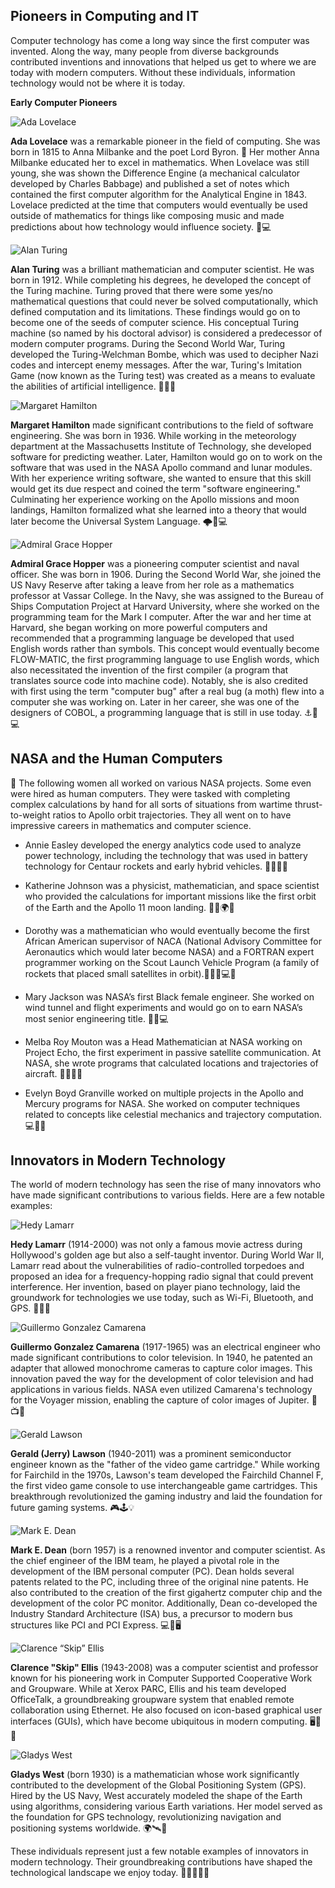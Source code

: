 ## Pioneers in Computing and IT

Computer technology has come a long way since the first computer was invented. Along the way, many people from diverse backgrounds contributed inventions and innovations that helped us get to where we are today with modern computers. Without these individuals, information technology would not be where it is today.

**Early Computer Pioneers**

![Ada Lovelace](https://upload.wikimedia.org/wikipedia/commons/thumb/b/b7/Ada_Byron_daguerreotype_by_Antoine_Claudet_1843_or_1850_-_cropped.png/220px-Ada_Byron_daguerreotype_by_Antoine_Claudet_1843_or_1850_-_cropped.png) 

**Ada Lovelace** was a remarkable pioneer in the field of computing. She was born in 1815 to Anna Milbanke and the poet Lord Byron. 🎩 Her mother Anna Milbanke educated her to excel in mathematics. When Lovelace was still young, she was shown the Difference Engine (a mechanical calculator developed by Charles Babbage) and published a set of notes which contained the first computer algorithm for the Analytical Engine in 1843. Lovelace predicted at the time that computers would eventually be used outside of mathematics for things like composing music and made predictions about how technology would influence society. 🎵💻

![Alan Turing](https://upload.wikimedia.org/wikipedia/commons/thumb/1/17/Alan_Turing_%281912-1954%29_in_1936_at_Princeton_University.jpg/220px-Alan_Turing_%281912-1954%29_in_1936_at_Princeton_University.jpg)

**Alan Turing** was a brilliant mathematician and computer scientist. He was born in 1912. While completing his degrees, he developed the concept of the Turing machine. Turing proved that there were some yes/no mathematical questions that could never be solved computationally, which defined computation and its limitations. These findings would go on to become one of the seeds of computer science. His conceptual Turing machine (so named by his doctoral advisor) is considered a predecessor of modern computer programs. During the Second World War, Turing developed the Turing-Welchman Bombe, which was used to decipher Nazi codes and intercept enemy messages. After the war, Turing's Imitation Game (now known as the Turing test) was created as a means to evaluate the abilities of artificial intelligence. 🧮🔐🤖

![Margaret Hamilton](https://upload.wikimedia.org/wikipedia/commons/thumb/6/68/Margaret_Hamilton_1995.jpg/220px-Margaret_Hamilton_1995.jpg)

**Margaret Hamilton** made significant contributions to the field of software engineering. She was born in 1936. While working in the meteorology department at the Massachusetts Institute of Technology, she developed software for predicting weather. Later, Hamilton would go on to work on the software that was used in the NASA Apollo command and lunar modules. With her experience writing software, she wanted to ensure that this skill would get its due respect and coined the term "software engineering." Culminating her experience working on the Apollo missions and moon landings, Hamilton formalized what she learned into a theory that would later become the Universal System Language. 🌩️🚀💻

![Admiral Grace Hopper](https://upload.wikimedia.org/wikipedia/commons/thumb/a/ad/Commodore_Grace_M._Hopper%2C_USN_%28covered%29.jpg/240px-Commodore_Grace_M._Hopper%2C_USN_%28covered%29.jpg)

**Admiral Grace Hopper** was a pioneering computer scientist and naval officer. She was born in 1906. During the Second World War, she joined the US Navy Reserve after taking a leave from her role as a mathematics professor at Vassar College. In the Navy, she was assigned to the Bureau of Ships Computation Project at Harvard University, where she worked on the programming team for the Mark I computer. After the war and her time at Harvard, she began working on more powerful computers and recommended that a programming language be developed that used English words rather than symbols. This concept would eventually become FLOW-MATIC, the first programming language to use English words, which also necessitated the invention of the first compiler (a program that translates source code into machine code). Notably, she is also credited with first using the term "computer bug" after a real bug (a moth) flew into a computer she was working on. Later in her career, she was one of the designers of COBOL, a programming language that is still in use today. ⚓🐛💻

## NASA and the Human Computers

🧮 The following women all worked on various NASA projects. Some even were hired as human computers. They were tasked with completing complex calculations by hand for all sorts of situations from wartime thrust-to-weight ratios to Apollo orbit trajectories. They all went on to have impressive careers in mathematics and computer science.
- Annie Easley developed the energy analytics code used to analyze power technology, including the technology that was used in battery technology for Centaur rockets and early hybrid vehicles. 👩‍🔬🚀🔋

- Katherine Johnson was a physicist, mathematician, and space scientist who provided the calculations for important missions like the first orbit of the Earth and the Apollo 11 moon landing. 👩‍🚀🌍🚀

- Dorothy was a mathematician who would eventually become the first African American supervisor of NACA (National Advisory Committee for Aeronautics which would later become NASA) and a FORTRAN expert programmer working on the Scout Launch Vehicle Program (a family of rockets that placed small satellites in orbit).👩🏾‍💼💻🚀

- Mary Jackson was NASA’s first Black female engineer. She worked on wind tunnel and flight experiments and would go on to earn NASA’s most senior engineering title. 🙌💡💻

- Melba Roy Mouton was a Head Mathematician at NASA working on Project Echo, the first experiment in passive satellite communication. At NASA, she wrote programs that calculated locations and trajectories of aircraft. 🚀🔋👩‍🚀

- Evelyn Boyd Granville worked on multiple projects in the Apollo and Mercury programs for NASA. She worked on computer techniques related to concepts like celestial mechanics and trajectory computation. 💻🔐🤖

## Innovators in Modern Technology

The world of modern technology has seen the rise of many innovators who have made significant contributions to various fields. Here are a few notable examples:

![Hedy Lamarr](https://upload.wikimedia.org/wikipedia/commons/thumb/8/83/Hedy_Lamarr_Publicity_Photo_for_The_Heavenly_Body_1944.jpg/220px-Hedy_Lamarr_Publicity_Photo_for_The_Heavenly_Body_1944.jpg)

**Hedy Lamarr** (1914-2000) was not only a famous movie actress during Hollywood's golden age but also a self-taught inventor. During World War II, Lamarr read about the vulnerabilities of radio-controlled torpedoes and proposed an idea for a frequency-hopping radio signal that could prevent interference. Her invention, based on player piano technology, laid the groundwork for technologies we use today, such as Wi-Fi, Bluetooth, and GPS. 🎥📡📶

![Guillermo Gonzalez Camarena](https://upload.wikimedia.org/wikipedia/commons/thumb/e/ef/Gonz%C3%A1lez_camarena_guillermo_ing%2C_EN_SU_DESPACHO.jpg/271px-Gonz%C3%A1lez_camarena_guillermo_ing%2C_EN_SU_DESPACHO.jpg) 

**Guillermo Gonzalez Camarena** (1917-1965) was an electrical engineer who made significant contributions to color television. In 1940, he patented an adapter that allowed monochrome cameras to capture color images. This innovation paved the way for the development of color television and had applications in various fields. NASA even utilized Camarena's technology for the Voyager mission, enabling the capture of color images of Jupiter. 🎨📺🚀

![Gerald Lawson](https://upload.wikimedia.org/wikipedia/en/thumb/1/1c/Jerry_lawson_ca_1980.png/220px-Jerry_lawson_ca_1980.png)

**Gerald (Jerry) Lawson** (1940-2011) was a prominent semiconductor engineer known as the "father of the video game cartridge." While working for Fairchild in the 1970s, Lawson's team developed the Fairchild Channel F, the first video game console to use interchangeable game cartridges. This breakthrough revolutionized the gaming industry and laid the foundation for future gaming systems. 🎮🕹️💡

![Mark E. Dean](https://images.squarespace-cdn.com/content/v1/5d13c749eefd1100016a3eae/1565965789316-YKVWKVRY39OFHSLDOG91/Mark_Dean.png?format=1500w)

**Mark E. Dean** (born 1957) is a renowned inventor and computer scientist. As the chief engineer of the IBM team, he played a pivotal role in the development of the IBM personal computer (PC). Dean holds several patents related to the PC, including three of the original nine patents. He also contributed to the creation of the first gigahertz computer chip and the development of the color PC monitor. Additionally, Dean co-developed the Industry Standard Architecture (ISA) bus, a precursor to modern bus structures like PCI and PCI Express. 💻🔌🖥️

![Clarence “Skip” Ellis](https://encrypted-tbn3.gstatic.com/images?q=tbn:ANd9GcRwEEi_Zz5DnzA7ZY033kFSwkXllNAz2kVFBMJvmAjC3x1vO9CeVYxnuBzyZ4oeP9NCBvAp)

**Clarence "Skip" Ellis** (1943-2008) was a computer scientist and professor known for his pioneering work in Computer Supported Cooperative Work and Groupware. While at Xerox PARC, Ellis and his team developed OfficeTalk, a groundbreaking groupware system that enabled remote collaboration using Ethernet. He also focused on icon-based graphical user interfaces (GUIs), which have become ubiquitous in modern computing. 🖥️🤝🌐

![Gladys West](https://upload.wikimedia.org/wikipedia/commons/thumb/f/f0/181206-F-DT527-087.jpg/220px-181206-F-DT527-087.jpg)

**Gladys West** (born 1930) is a mathematician whose work significantly contributed to the development of the Global Positioning System (GPS). Hired by the US Navy, West accurately modeled the shape of the Earth using algorithms, considering various Earth variations. Her model served as the foundation for GPS technology, revolutionizing navigation and positioning systems worldwide. 🌍🛰️📍

These individuals represent just a few notable examples of innovators in modern technology. Their groundbreaking contributions have shaped the technological landscape we enjoy today. 👩‍💻👨‍💻💡